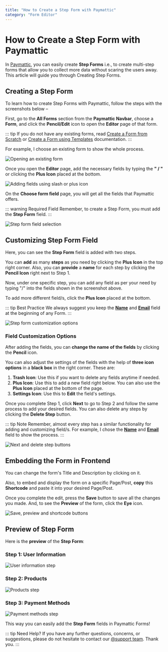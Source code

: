 ```yaml
---
title: "How to Create a Step Form with Paymattic"
category: "Form Editor"
---
```


# How to Create a Step Form with Paymattic

In [Paymattic](https://paymattic.com/), you can easily create **Step Forms** i.e., to create multi-step forms that allow you to collect more data without scaring the users away. This article will guide you through Creating Step Forms.

## Creating a Step Form

To learn how to create Step Forms with Paymattic, follow the steps with the screenshots below –

First, go to the **All Forms** section from the **Paymattic Navbar**, choose a **Form**, and click the **Pencil/Edit** icon to open the **Editor** page of that form.

::: tip
If you do not have any existing forms, read [Create a Form from Scratch](../form-editor/how-to-create-a-form-from-scratch-with-paymattic.md) or [Create a Form using Templates](../form-editor/simple-form-templates.md) documentation.
:::

For example, I choose an existing form to show the whole process.

![Opening an existing form](../public/images/form-editor/creating-a-step-form-with-paymattic/open-desired-form-scaled.webp)

Once you open the **Editor** page, add the necessary fields by typing the **" / "** or clicking the **Plus Icon** placed at the bottom.

![Adding fields using slash or plus icon](../public/images/form-editor/creating-a-step-form-with-paymattic/type-22-22-or-click-2222-to-add-desired-fileds.webp)

On the **Choose form field** page, you will get all the fields that Paymattic offers.

::: warning Required Field
Remember, to create a Step Form, you must add the **Step Form** field.
:::

![Step form field selection](../public/images/form-editor/creating-a-step-form-with-paymattic/Step-Form-field.webp)

## Customizing Step Form Field

Here, you can see the **Step Form** field is added with two steps.

You can **add** as many **steps** as you need by clicking the **Plus Icon** in the top right corner. Also, you can **provide** a **name** for each step by clicking the **Pencil Icon** right next to Step 1.

Now, under one specific step, you can add any field as per your need by typing "/" into the fields shown in the screenshot above.

To add more different field/s, click the **Plus Icon** placed at the bottom.

::: tip Best Practice
We always suggest you keep the **[Name](../general-input-fields/how-to-use-general-form-input-fields-in-wordpress-with-paymattic.md#_1-name)** and **[Email](../general-input-fields/how-to-use-general-form-input-fields-in-wordpress-with-paymattic.md#_2-email)** field at the beginning of any Form.
:::

![Step form customization options](../public/images/form-editor/creating-a-step-form-with-paymattic/Step-name-editor-icon-to-add-steps-2222-icon-to-insert-fields.webp)

### Field Customization Options

After adding the fields, you can **change the name of the fields** by clicking the **Pencil** icon.

You can also adjust the settings of the fields with the help of **three icon options** in a **black box** in the right corner. These are:

1. **Trash Icon**: Use this if you want to delete any fields anytime if needed.
2. **Plus Icon**: Use this to add a new field right below. You can also use the **Plus Icon** placed at the bottom of the page.
3. **Settings Icon**: Use this to **Edit** the field's settings.

Once you complete Step 1, click **Next** to go to Step 2 and follow the same process to add your desired fields. You can also delete any steps by clicking the **Delete Step** button.

::: tip Note
Remember, almost every step has a similar functionality for adding and customizing field/s. For example, I chose the **[Name](../general-input-fields/how-to-use-general-form-input-fields-in-wordpress-with-paymattic.md#_1-name)** and **[Email](../general-input-fields/how-to-use-general-form-input-fields-in-wordpress-with-paymattic.md#_2-email)** field to show the process.
:::

![Next and delete step buttons](../public/images/form-editor/creating-a-step-form-with-paymattic/Next-and-Delete-button.webp)

## Embedding the Form in Frontend

You can change the form's Title and Description by clicking on it.

Also, to embed and display the form on a specific Page/Post, **copy** this **Shortcode** and paste it into your desired Page/Post.

Once you complete the edit, press the **Save** button to save all the changes you made.
And, to see the **Preview** of the form, click the **Eye** icon.

![Save, preview and shortcode buttons](../public/images/form-editor/creating-a-step-form-with-paymattic/Save-preview-shortcode-buttons-scaled.webp)

## Preview of Step Form

Here is the **preview** of the **Step Form**:

### Step 1: User Information
![User information step](../public/images/form-editor/creating-a-step-form-with-paymattic/User-Information.webp)

### Step 2: Products
![Products step](../public/images/form-editor/creating-a-step-form-with-paymattic/Products.webp)

### Step 3: Payment Methods
![Payment methods step](../public/images/form-editor/creating-a-step-form-with-paymattic/Payment-methods.webp)

This way you can easily add the **Step Form** fields in Paymattic Forms!

::: tip Need Help?
If you have any further questions, concerns, or suggestions, please do not hesitate to contact our [@support team](https://wpmanageninja.com/support-tickets/?utm_source=wpmn&utm_medium=home&utm_campaign=site#/). Thank you.
:::